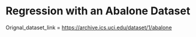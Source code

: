 # Regression with an Abalone Dataset

Orignal_dataset_link = https://archive.ics.uci.edu/dataset/1/abalone

